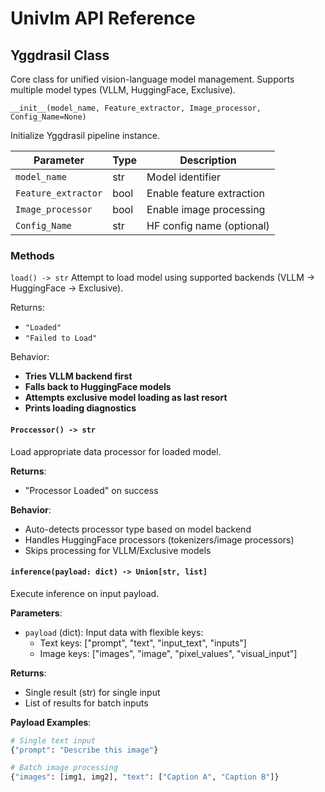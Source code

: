 # Univlm API Reference

## Yggdrasil Class

Core class for unified vision-language model management. Supports multiple model types (VLLM, HuggingFace, Exclusive).

`__init__(model_name, Feature_extractor, Image_processor, Config_Name=None)`

Initialize Yggdrasil pipeline instance.

| Parameter           | Type    | Description                              |
|---------------------|---------|------------------------------------------|
| `model_name`        | str     | Model identifier                         |
| `Feature_extractor` | bool    | Enable feature extraction                |
| `Image_processor`   | bool    | Enable image processing                  |
| `Config_Name`       | str     | HF config name (optional)                | 

### Methods

`load() -> str`
Attempt to load model using supported backends (VLLM → HuggingFace → Exclusive).

Returns:  
- `"Loaded"`
- `"Failed to Load"`

Behavior:
- **Tries VLLM backend first**
- **Falls back to HuggingFace models**
- **Attempts exclusive model loading as last resort**
- **Prints loading diagnostics**

#### `Proccessor() -> str`
Load appropriate data processor for loaded model.

**Returns**:
- "Processor Loaded" on success

**Behavior**:
- Auto-detects processor type based on model backend
- Handles HuggingFace processors (tokenizers/image processors)
- Skips processing for VLLM/Exclusive models

#### `inference(payload: dict) -> Union[str, list]`
Execute inference on input payload.

**Parameters**:
- `payload` (dict): Input data with flexible keys:
  - Text keys: ["prompt", "text", "input_text", "inputs"]
  - Image keys: ["images", "image", "pixel_values", "visual_input"]

**Returns**:
- Single result (str) for single input
- List of results for batch inputs

**Payload Examples**:
```python
# Single text input
{"prompt": "Describe this image"}

# Batch image processing 
{"images": [img1, img2], "text": ["Caption A", "Caption B"]}
